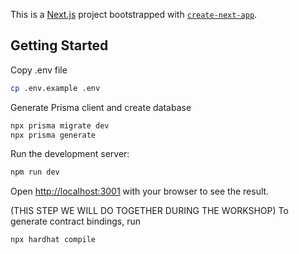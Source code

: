 This is a [Next.js](https://nextjs.org) project bootstrapped with [`create-next-app`](https://nextjs.org/docs/app/api-reference/cli/create-next-app).

## Getting Started

Copy .env file

```bash
cp .env.example .env
```

Generate Prisma client and create database

```bash
npx prisma migrate dev
npx prisma generate
```

Run the development server:

```bash
npm run dev
```

Open [http://localhost:3001](http://localhost:3001) with your browser to see the result.

(THIS STEP WE WILL DO TOGETHER DURING THE WORKSHOP) To generate contract bindings, run

```bash
npx hardhat compile
```
